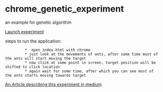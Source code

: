 # chrome_genetic_experiment
an example for genetic algorithm

[Launch experiment](https://ajay-sreeram.github.io/chrome_genetic_experiment/)

steps to run the application:

	         *  open index.html with chrome
	         * just look at the movements of ants, after some time most of the ants will start moving the target
	         * now click at some point in screen, target position will be shifted to click location
	         * again wait for some time, after which you can see most of the ants starts moving towards target

[An Article describing this experiment in medium](https://medium.com/@ajaysreeram/understanding-genetic-algorithm-5a414c19261e#.1l1j8nagp)
